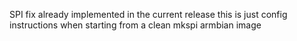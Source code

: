 SPI fix already implemented in the current release this is just config instructions when starting from a clean mkspi armbian image
